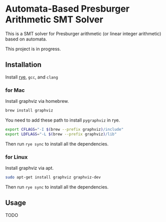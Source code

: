 # Automata-Based Presburger Arithmetic SMT Solver

This is a SMT solver for Presburger arithmetic (or linear integer arithmetic) based on automata.

This project is in progress.

## Installation
Install [rye](https://rye-up.com/guide/installation/), `gcc`, and `clang`
### for Mac
Install graphviz via homebrew.
```bash
brew install graphviz
```
You need to add these path to install `pygraphviz` in rye.
```bash
export CFLAGS="-I $(brew --prefix graphviz)/include"
export LDFLAGS="-L $(brew --prefix graphviz)/lib"
```
Then run `rye sync` to install all the dependencies.

### for Linux
Install graphviz via apt.
```bash
sudo apt-get install graphviz graphviz-dev
```
Then run `rye sync` to install all the dependencies.

## Usage

TODO
